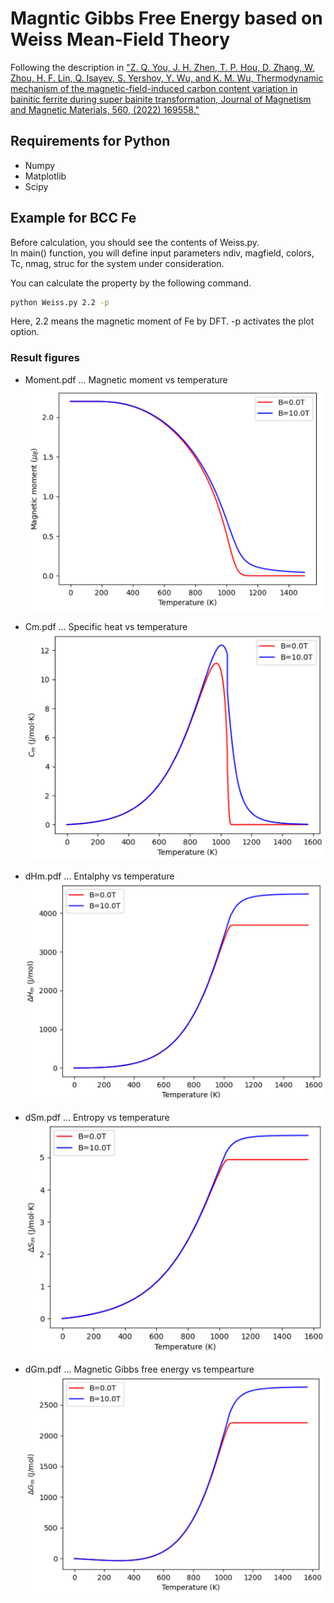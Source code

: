 # Magntic Gibbs Free Energy based on Weiss Mean-Field Theory
Following the description in ["Z. Q. You, J. H. Zhen, T. P. Hou, D. Zhang, W. Zhou, H. F. Lin, Q. Isayev, S. Yershov, Y. Wu, and K. M. Wu, Thermodynamic mechanism of the magnetic-field-induced carbon content variation in bainitic ferrite during super bainite transformation, Journal of Magnetism and Magnetic Materials, 560, (2022) 169558."](https://doi.org/10.1016/j.jmmm.2022.169558)

## Requirements for Python
- Numpy
- Matplotlib
- Scipy

## Example for BCC Fe
Before calculation, you should see the contents of Weiss.py.  
In main() function, you will define input parameters ndiv, magfield, colors, Tc, nmag, struc for the system under consideration.

You can calculate the property by the following command.
```bash
python Weiss.py 2.2 -p
```
Here, 2.2 means the magnetic moment of Fe by DFT.
-p activates the plot option.

### Result figures
- Moment.pdf ... Magnetic moment vs temperature
![](figs/Moment.png)

- Cm.pdf ... Specific heat vs temperature
![](figs/Cm.png)

- dHm.pdf ... Entalphy vs temperature
![](figs/dHm.png)

- dSm.pdf ... Entropy vs temperature
![](figs/dSm.png)

- dGm.pdf ... Magnetic Gibbs free energy vs tempearture
![](figs/dGm.png)
